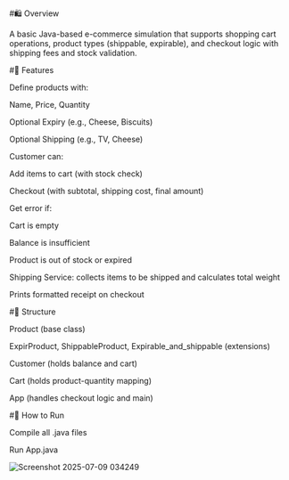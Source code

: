 #🛍️ Overview

A basic Java-based e-commerce simulation that supports shopping cart operations, product types (shippable, expirable), and checkout logic with shipping fees and stock validation.

#🧱 Features

Define products with:

Name, Price, Quantity

Optional Expiry (e.g., Cheese, Biscuits)

Optional Shipping (e.g., TV, Cheese)

Customer can:

Add items to cart (with stock check)

Checkout (with subtotal, shipping cost, final amount)

Get error if:

Cart is empty

Balance is insufficient

Product is out of stock or expired

Shipping Service: collects items to be shipped and calculates total weight

Prints formatted receipt on checkout

#🧩 Structure

Product (base class)

ExpirProduct, ShippableProduct, Expirable_and_shippable (extensions)

Customer (holds balance and cart)

Cart (holds product-quantity mapping)

App (handles checkout logic and main)

#🚀 How to Run

Compile all .java files

Run App.java

![Screenshot 2025-07-09 034249](https://github.com/user-attachments/assets/f0768f89-b746-472c-99b5-ffd2c6c0289d)
